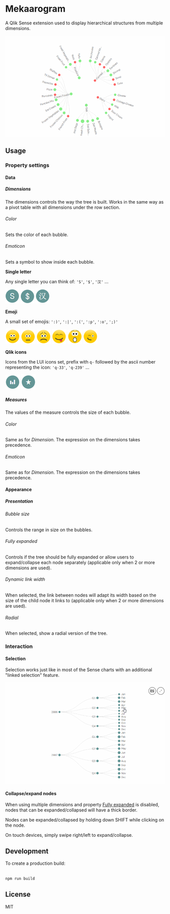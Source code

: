 # Mekaarogram

A Qlik Sense extension used to display hierarchical structures from multiple dimensions.

![Mekaarogram](docs/assets/mekaarogram.gif)

## Usage

### Property settings

#### Data

##### Dimensions

The dimensions controls the way the tree is built.
Works in the same way as a pivot table with all dimensions under the row section.

###### Color

Sets the color of each bubble.

###### Emoticon

Sets a symbol to show inside each bubble.

**Single letter**

Any single letter you can think of: `'S'`, `'$'`, `'汉'` ...

![Letter S](docs/assets/letter.PNG) ![Letter $](docs/assets/letter_dollar.PNG) ![Letter 汉](docs/assets/letter_chinese.PNG)

**Emoji**

A small set of emojis: `':)'`, `':|'`, `':('`, `':p'`, `':o'`, `';)'`

![Smile](docs/assets/smile.PNG) ![Speechless](docs/assets/speechless.PNG) ![Sad](docs/assets/sad.PNG) ![Cheeky](docs/assets/cheeky.PNG) ![Surprised](docs/assets/surprised.PNG) ![Wink](docs/assets/wink.PNG)

**Qlik icons**

Icons from the LUI icons set, prefix with `q-` followed by the ascii number representing the icon: `'q-33'`, `'q-239'` ...

![Qlik-bar](docs/assets/q_33.PNG) ![Qlik-favorite](docs/assets/q_239.PNG)

##### Measures

The values of the measure controls the size of each bubble.

###### Color

Same as for _Dimension_. The expression on the dimensions takes precedence.

###### Emoticon

Same as for _Dimension_. The expression on the dimensions takes precedence.

#### Appearance

##### Presentation

###### Bubble size

Controls the range in size on the bubbles.

###### Fully expanded

Controls if the tree should be fully expanded or allow users to expand/collapse each node separately (applicable only when 2 or more dimensions are used).

###### Dynamic link width
When selected, the link between nodes will adapt its width based on the size of the child node it links to (applicable only when 2 or more dimensions are used).

###### Radial

When selected, show a radial version of the tree.

### Interaction

#### Selection

Selection works just like in most of the Sense charts with an additional "linked selection" feature.

![Mekaarogram selection](docs/assets/mekaarogram_selection.gif)

#### Collapse/expand nodes
When using multiple dimensions and property [Fully expanded](#fully-expanded) is disabled, nodes that can be expanded/collapsed will have a thick border.

Nodes can be expanded/collapsed by holding down SHIFT while clicking on the node.

On touch devices, simply swipe right/left to expand/collapse.


## Development

To create a production build:

```js

npm run build
```

## License

MIT
